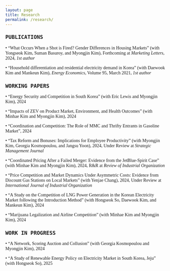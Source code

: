 ```yaml
---
layout: page
title: Research
permalink: /research/
---
```



### <span style="font-family: 'Lucida Console', monospace"><b>PUBLICATIONS</b></span>  
<span style="font-family: 'Georgia', serif"> • “What Occurs When a Shot is Fired? Gender Differences in Housing Markets” (with Yongseok Kim, Suman Basuroy, and Myongjin Kim), Forthcoming at <em>Marketing Letters</em>, 2024, *1st author* 
</span>  

<span style="font-family: 'Georgia', serif"> • “Household differentiation and residential electricity demand in Korea” (with Daewook Kim and Mankeun Kim), <em>Energy Economics</em>, Volume 95, March 2021, *1st author*   
</span>  
  

### <span style="font-family: 'Lucida Console', monospace"><b>WORKING PAPERS</b></span>   

<span style="font-family: 'Georgia', serif"> • “Energy Security and Competition in South Korea” (with Eric Lewis and Myongjin Kim), 2024
</span>  

<span style="font-family: 'Georgia', serif"> • “Impacts of ZEV on Product Market, Environment, and Health Outcomes” (with Minhae Kim and Myongjin Kim), 2024
</span>  

<span style="font-family: 'Georgia', serif"> • “Coordination and Competition: The Role of MMC and Thrifty Entrants in Gasoline Market”, 2024
</span>  
  
<span style="font-family: 'Georgia', serif"> • “Tax Reform and Bonuses: Implications for Employee Productivity” (with Myongjin Kim, Georgia Kosmopoulou, and Jangsu Yoon), 2024, Under Review at <em>Strategic Management Journal</em>
</span>    

<span style="font-family: 'Georgia', serif"> • “Coordinated Pricing After a Failed Merger: Evidence from the JetBlue-Spirit Case” (with Minhae Kim and Myongjin Kim), 2024, R&R at <em>Review of Industrial Organization</em>
</span>    

<span style="font-family: 'Georgia', serif"> • “Price Competition and Market Dynamics Under Asymmetric Costs: Evidence from Discount Gas Stations on Local Markets” (with Yenjae Chang), 2024, Under Review at <em>International Journal of Industrial Organization</em>
</span>    

<span style="font-family: 'Georgia', serif"> • “A Study on the Competition of LNG Power Generation in the Korean Electricity Market following the Introduction Method” (with Hongseok So, Daewook Kim, and Mankeun Kim), 2024
</span>    

<span style="font-family: 'Georgia', serif"> • “Marijuana Legalization and Airline Competition” (with Minhae Kim and Myongjin Kim), 2024
</span>    
  

### <span style="font-family: 'Lucida Console', monospace"><b>WORK IN PROGRESS</b></span>   

<span style="font-family: 'Georgia', serif"> • “A Network, Scoring Auction and Collusion” (with Georgia Kosmopoulou and Myongjin Kim), 2024
</span>    

<span style="font-family: 'Georgia', serif"> • “A Study of Renewable Energy Policy on Electricity Market in South Korea, Jeju” (with Hongseok So), 2025
</span>  








